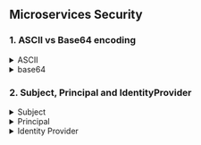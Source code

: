 ## Microservices Security


### 1. ASCII vs Base64 encoding   
<details>
  <summary>ASCII</summary>
 
  * has 128 characters (0 - 127), which represent the characters from the English alphabet alongwith numerals and some unprintable characters. 
  * Since there are a total of 128 characters, 7 bits are required to represent one ASCII code (2^7 = 128). 
  * However, most computers store data in bytes (8 bits). So many systems simply wipe off the most significant bit (1st bit from left), and use only the remaining 7 bits for representation. This behaviour is different across computers. 
  * Some of the characters in ASCII - like carriage_return, line_feed etc - are not uniformly interpreted across computers, leading to confusions.
</details>


<details>
 <summary>base64</summary>
 
 * Uses only a subset of ASCII - only 64 characters. So each character can now be represented by 6 bits (2^6 = 64).
   *  0 - 25 : A-Z
   * 26 - 51 : a-z
   * 52 - 61 : 0-9
   * 62 - 63 : + and /
 * Downside of base64 is that 3 bytes (24 bits) in ASCII now need 4 bytes in base64.
 * Every 6 bits of ASCII representation are converted to 1 character of base64.
 * Each group of 3 bytes(24 bits) is converted into 4 characters of base64.
 * If the size of ASCII bytes is not a multiple of 3, then extra padding in the form of '=' is added.
 * Here is a visual representation of base64 encoding [https://www.lucidchart.com/techblog/2017/10/23/base64-encoding-a-visual-explanation/]
 * ![base_64_pic](https://user-images.githubusercontent.com/13499858/116005339-18cc2e80-a624-11eb-9a8c-f51ec728c0a2.png)
</details>

### 2. Subject, Principal and IdentityProvider
<details>
  <summary> Subject </summary>
  
  * Subject is the entity requesting access. It can be a user, service, or piece of code.
  * A digital identity for a user is made up of claims about that user. For ex :
    * username  : User1
    * firstName : David
    * DOB       : Jan 1, 1990
</details>
<details>
  <summary> Principal </summary>
  
  * Principals are subsets of the above mentioned attributes, in the identity of User1. These can identify user 'User1'
  * 'User1' can have multiple principals : one for an app that he uses, another for some other purpose.Each will be appropriate number of attributes about him. Ideally the basre minimum required.
  * These principals need to be stored somewhere for easy access.
</details>
<details>
  <summary> Identity Provider </summary>
  
  * A service that manages creation and maintenance of identity information for principals.
  * If tokens are involved, it may be called a **Security Token Service** or an **Authorization Server**.
  * Identity Provider can also authenticate a principal. This is known as **Authentication as a Service**.
  
  
  Control flow :
  * user makes a request to an API gateway, through a client (say a mobile app).
  * API gateway returns a 401 unauthorized error.
  * Client (acting as a relaying party) redirects to IdentityService provider.
  * IdentityProvider challenges user to be authenticated.
  * User - through client - enters username, password.
  * Once authenticated, the IdentityProvider returns a **Token** to the client.
  * The client can now include this Token in all subsequent requests to the API Gateway, and also hold on to the token, effectively providing Single-Sign-On.
  * The API Gateway can all the **introspection endpoint** of the **IdentityProvider** to validate the token, and also it can call a **UserInfo** endpoint to retrieve the claims about the user.
  * This however becomes a problem, with tens of thousands of users making multiple API requests per minute.
  * To reduce the calls to the IdentityProvider, the IdentityProvider can add claims to the tokens itself. These are called **By-Value** tokens.
  * Claims define what the subject is, and is not.
  * Claims can contain different attributes of the subject, as well as how was the subject authenticated and by who.
  * The token will be signed by the IdentityProvider's private key. The bearer of the token can then verify the token using the IdentityProvider's Public key to confirm that the token was not tampered with.
  * Examples of by-value tokens :
    * 1990's : Kerberos (protocol specific)
    * 2002   : SAML (protocol specific)  - XML based
    * 2015   : JWT (protocol agnostic)   - JSON based
  * To reduce the calls to the IdentityProvider, the IdentityProvider can add claims to the tokens itself. 
  * To reduce the calls to the IdentityProvider, the IdentityProvider can add claims to the tokens itself. 
</details>



